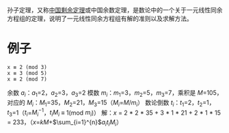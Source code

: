 孙子定理，又称[中国剩余定理](https://zh.wikipedia.org/wiki/%E4%B8%AD%E5%9B%BD%E5%89%A9%E4%BD%99%E5%AE%9A%E7%90%86)或中国余数定理，是数论中的一个关于一元线性同余方程组的定理，说明了一元线性同余方程组有解的准则以及求解方法。

# 例子
```
x ≡ 2 (mod 3)
x ≡ 3 (mod 5)
x ≡ 2 (mod 7)
```
余数 $a_i$：$a_1$=2，$a_2$=3，$a_3$=2
模数 $m_i$：$m_1$=3，$m_2$=5，$m_3$=7，乘积是 $M$=105，
对应的 $M_i$：$M_1$=35，$M_2$=21，$M_3$=15（$M_i$=$M$/$m_i$）
数论倒数 $t_i$：$t_1$=2，$t_2$=1，$t_3$=1（$t_i$=$M_i^{-1}$，$t_i$$M_i$ ≡ 1(mod $m_i$)）
解：$x$ = 2 * 2 * 35 + 3 * 1 * 21 + 2 * 1 * 15 = 233，（$x$=$k$$M$+$\sum_{i=1}^{n}$$a_i$$t_i$$M_i$）
